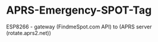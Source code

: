 # APRS-Emergency-SPOT-Tag
ESP8266 - gateway (FindmeSpot.com API) to (APRS server (rotate.aprs2.net))

